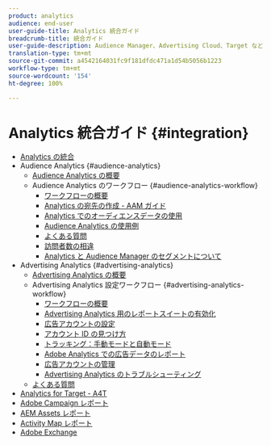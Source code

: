 ```yaml
---
product: analytics
audience: end-user
user-guide-title: Analytics 統合ガイド
breadcrumb-title: 統合ガイド
user-guide-description: Audience Manager、Advertising Cloud、Target など、他の Adobe Experience Cloud ソリューションとの統合を設定します。
translation-type: tm+mt
source-git-commit: a4542164031fc9f181dfdc471a1d54b5056b1223
workflow-type: tm+mt
source-wordcount: '154'
ht-degree: 100%

---
```



# Analytics 統合ガイド {#integration}

+ [Analytics の統合](home.md)
+ Audience Analytics {#audience-analytics}
   + [Audience Analytics の概要](c-audience-analytics/mc-audiences-aam.md)
   + Audience Analytics のワークフロー {#audience-analytics-workflow}
      + [ワークフローの概要](c-audience-analytics/c-workflow/audiences-workflow.md)
      + [Analytics の宛先の作成 - AAM ガイド](https://docs.adobe.com/help/ja-JP/audience-manager/user-guide/features/destinations/experience-cloud-destinations/create-analytics-destination.html)
      + [Analytics でのオーディエンスデータの使用](c-audience-analytics/c-workflow/use-audience-data-analytics.md)
      + [Audience Analytics の使用例](c-audience-analytics/aam-audience-use-cases.md)
      + [よくある質問](c-audience-analytics/mc-audiences-faqs.md)
      + [訪問者数の相違](c-audience-analytics/visitor-count-reconciliation.md)
      + [Analytics と Audience Manager のセグメントについて](c-audience-analytics/aam-analytics-segments.md)
+ Advertising Analytics {#advertising-analytics}
   + [Advertising Analytics の概要](c-advertising-analytics/overview.md)
   + Advertising Analytics 設定ワークフロー {#advertising-analytics-workflow}
      + [ワークフローの概要](c-advertising-analytics/c-adanalytics-workflow/aa-workflow.md)
      + [Advertising Analytics 用のレポートスイートの有効化](c-advertising-analytics/c-adanalytics-workflow/aa-provision-rs.md)
      + [広告アカウントの設定](c-advertising-analytics/c-adanalytics-workflow/aa-create-ad-account.md)
      + [アカウント ID の見つけ方](c-advertising-analytics/c-adanalytics-workflow/aa-locate-account-id.md)
      + [トラッキング：手動モードと自動モード](c-advertising-analytics/c-adanalytics-workflow/aa-manual-vs-automatic-tracking.md)
      + [Adobe Analytics での広告データのレポート](c-advertising-analytics/c-adanalytics-workflow/aa-report-ad-data-an.md)
      + [広告アカウントの管理](c-advertising-analytics/c-adanalytics-workflow/aa-manage-ad-accounts.md)
      + [Advertising Analytics のトラブルシューティング](c-advertising-analytics/c-adanalytics-workflow/aa-troubleshooting.md)
   + [よくある質問](c-advertising-analytics/aa-faq.md)
+ [Analytics for Target - A4T](https://docs.adobe.com/content/help/ja-JP/target/using/integrate/a4t/a4t.html)
+ [Adobe Campaign レポート](adobe-campaign.md)
+ [AEM Assets レポート](aem-assets-reporting.md)
+ [Activity Map レポート](activitmap-reporting.md)
+ [Adobe Exchange](https://www.adobeexchange.com/experiencecloud.analytics.html#product)
